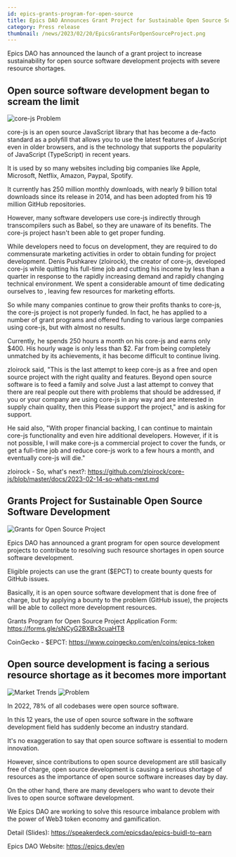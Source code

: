 ```yaml
---
id: epics-grants-program-for-open-source
title: Epics DAO Announces Grant Project for Sustainable Open Source Software Development
category: Press release
thumbnail: /news/2023/02/20/EpicsGrantsForOpenSourceProject.png
---
```


Epics DAO has announced the launch of a grant project to increase sustainability
for open source software development projects with severe resource shortages.

## Open source software development began to scream the limit

![core-js Problem](/news/2023/02/20/CoreJsProblemEN.png)

core-js is an open source JavaScript library that has become a de-facto standard
as a polyfill that allows you to use the latest features of JavaScript even in
older browsers, and is the technology that supports the popularity of JavaScript
(TypeScript) in recent years.

It is used by so many websites including big companies like Apple, Microsoft,
Netflix, Amazon, Paypal, Spotify.

It currently has 250 million monthly downloads, with nearly 9 billion total
downloads since its release in 2014, and has been adopted from his 19 million
GitHub repositories.

However, many software developers use core-js indirectly through transcompilers
such as Babel, so they are unaware of its benefits. The core-js project hasn't
been able to get proper funding.

While developers need to focus on development, they are required to do
commensurate marketing activities in order to obtain funding for project
development. Denis Pushkarev (zloirock), the creator of core-js, developed
core-js while quitting his full-time job and cutting his income by less than a
quarter in response to the rapidly increasing demand and rapidly changing
technical environment. We spent a considerable amount of time dedicating
ourselves to , leaving few resources for marketing efforts.

So while many companies continue to grow their profits thanks to core-js, the
core-js project is not properly funded. In fact, he has applied to a number of
grant programs and offered funding to various large companies using core-js, but
with almost no results.

Currently, he spends 250 hours a month on his core-js and earns only $400. His
hourly wage is only less than $2. Far from being completely unmatched by its
achievements, it has become difficult to continue living.

zloirock said, "This is the last attempt to keep core-js as a free and open
source project with the right quality and features. Beyond open source software
is to feed a family and solve Just a last attempt to convey that there are real
people out there with problems that should be addressed, if you or your company
are using core-js in any way and are interested in supply chain quality, then
this Please support the project," and is asking for support.

He said also, "With proper financial backing, I can continue to maintain core-js
functionality and even hire additional developers. However, if it is not
possible, I will make core-js a commercial project to cover the funds, or get a
full-time job and reduce core-js work to a few hours a month, and eventually
core-js will die."

zloirock - So, what's next?:
https://github.com/zloirock/core-js/blob/master/docs/2023-02-14-so-whats-next.md

## Grants Project for Sustainable Open Source Software Development

![Grants for Open Source Project](/news/2023/02/20/EpicsGrantsForOpenSourceProject.png)

Epics DAO has announced a grant program for open source development projects to
contribute to resolving such resource shortages in open source software
development.

Eligible projects can use the grant ($EPCT) to create bounty quests for GitHub
issues.

Basically, it is an open source software development that is done free of
charge, but by applying a bounty to the problem (GitHub issue), the projects
will be able to collect more development resources.

Grants Program for Open Source Project Application Form:
https://forms.gle/sNCyG2BXBx3cuaHT8

CoinGecko - $EPCT: https://www.coingecko.com/en/coins/epics-token

## Open source development is facing a serious resource shortage as it becomes more important

![Market Trends](/news/2023/01/23/MarketTrends.png)
![Problem](/news/2023/01/23/Problem.png)

In 2022, 78% of all codebases were open source software.

In this 12 years, the use of open source software in the software development
field has suddenly become an industry standard.

It's no exaggeration to say that open source software is essential to modern
innovation.

However, since contributions to open source development are still basically free
of charge, open source development is causing a serious shortage of resources as
the importance of open source software increases day by day.

On the other hand, there are many developers who want to devote their lives to
open source software development.

We Epics DAO are working to solve this resource imbalance problem with the power
of Web3 token economy and gamification.

Detail (Slides): https://speakerdeck.com/epicsdao/epics-buidl-to-earn

Epics DAO Website: https://epics.dev/en
